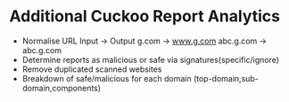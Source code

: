 Additional Cuckoo Report Analytics
======
- Normalise URL
Input     -> Output
g.com     -> www.g.com
abc.g.com -> abc.g.com
- Determine reports as malicious or safe via signatures(specific/ignore)
- Remove duplicated scanned websites
- Breakdown of safe/malicious for each domain (top-domain,sub-domain,components)

